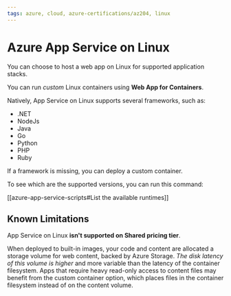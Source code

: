 ```yaml
---
tags: azure, cloud, azure-certifications/az204, linux
---
```


# Azure App Service on Linux

You can choose to host a web app on Linux for supported application stacks.

You can run _custom_ Linux containers using **Web App for Containers**.

Natively, App Service on Linux supports several frameworks, such as:

- .NET
- NodeJs
- Java
- Go
- Python
- PHP
- Ruby

If a framework is missing, you can deploy a custom container.

To see which are the supported versions, you can run this command:

[[azure-app-service-scripts#List the available runtimes]]

## Known Limitations

App Service on Linux **isn't supported on Shared pricing tier**.

When deployed to built-in images, your code and content are allocated a storage volume for web content, backed by Azure Storage. _The disk latency of this volume is higher_ and more variable than the latency of the container filesystem. Apps that require heavy read-only access to content files may benefit from the custom container option, which places files in the container filesystem instead of on the content volume.
